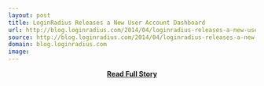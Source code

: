 ```yaml
---
layout: post
title: LoginRadius Releases a New User Account Dashboard
url: http://blog.loginradius.com/2014/04/loginradius-releases-a-new-user-account-dashboard/
source: http://blog.loginradius.com/2014/04/loginradius-releases-a-new-user-account-dashboard/
domain: blog.loginradius.com
image: 
---
```


<p></p>
<center><p><a href="http://blog.loginradius.com/2014/04/loginradius-releases-a-new-user-account-dashboard/" style='padding:25px; font-sze:18px; font-weight: bold;'>Read Full Story</a></p></center>

